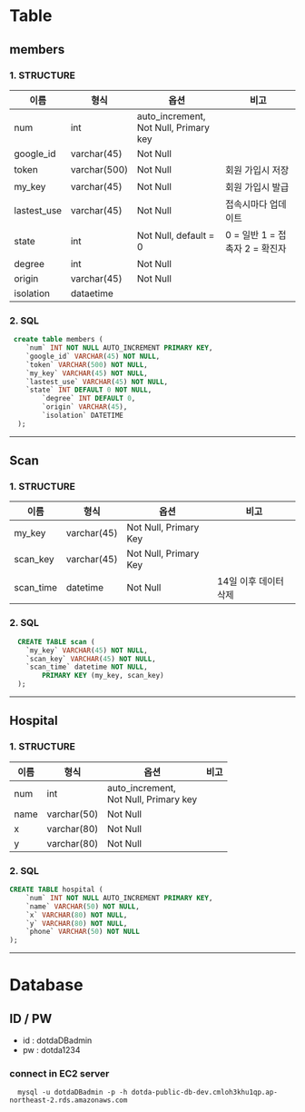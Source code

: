 # Table

## members

### 1. STRUCTURE

| 이름        | 형식         | 옵션                                     | 비고                           |
| ----------- | ------------ | ---------------------------------------- | ------------------------------ |
| num         | int          | auto_increment,<br>Not Null, Primary key |                                |
| google_id   | varchar(45)  | Not Null                                 |                                |
| token       | varchar(500) | Not Null                                 | 회원 가입시 저장               |
| my_key      | varchar(45)  | Not Null                                 | 회원 가입시 발급               |
| lastest_use | varchar(45)  | Not Null                                 | 접속시마다 업데이트            |
| state       | int          | Not Null, default = 0                    | 0 = 일반 1 = 접촉자 2 = 확진자 |
| degree      | int      | Not Null   |    |
| origin      | varchar(45)  | Not Null   |                |
| isolation | dataetime ||


### 2. SQL

```sql
 create table members (
	`num` INT NOT NULL AUTO_INCREMENT PRIMARY KEY,
	`google_id` VARCHAR(45) NOT NULL,
	`token` VARCHAR(500) NOT NULL,
	`my_key` VARCHAR(45) NOT NULL,
	`lastest_use` VARCHAR(45) NOT NULL,
	`state` INT DEFAULT 0 NOT NULL,
        `degree` INT DEFAULT 0,
        `origin` VARCHAR(45),
        `isolation` DATETIME
  );
```

------------------------------------

## Scan

### 1. STRUCTURE

| 이름      | 형식        | 옵션                                     | 비고                  |
| --------- | ----------- | ---------------------------------------- | --------------------- |
| my_key    | varchar(45) | Not Null, Primary Key                                 |                       |
| scan_key  | varchar(45) | Not Null, Primary Key                                 |                       |
| scan_time | datetime    | Not Null                                 | 14일 이후 데이터 삭제 |

### 2. SQL

```sql
  CREATE TABLE scan (
	`my_key` VARCHAR(45) NOT NULL,
	`scan_key` VARCHAR(45) NOT NULL,
	`scan_time` datetime NOT NULL,
        PRIMARY KEY (my_key, scan_key)
  );
```

---

## Hospital

### 1. STRUCTURE

| 이름 | 형식        | 옵션                                     | 비고 |
| ---- | ----------- | ---------------------------------------- | ---- |
| num  | int         | auto_increment,<br>Not Null, Primary key |      |
| name | varchar(50) | Not Null                                 |      |
| x    | varchar(80) | Not Null                                 |      |
| y    | varchar(80) | Not Null                                 |      |

### 2. SQL

```sql
CREATE TABLE hospital (
    `num` INT NOT NULL AUTO_INCREMENT PRIMARY KEY,
    `name` VARCHAR(50) NOT NULL,
    `x` VARCHAR(80) NOT NULL,
    `y` VARCHAR(80) NOT NULL,
    `phone` VARCHAR(50) NOT NULL
);
```

--------------------------------------

# Database

## ID / PW

  + id : dotdaDBadmin
  + pw : dotda1234

### connect in EC2 server

```
  mysql -u dotdaDBadmin -p -h dotda-public-db-dev.cmloh3khu1qp.ap-northeast-2.rds.amazonaws.com
```